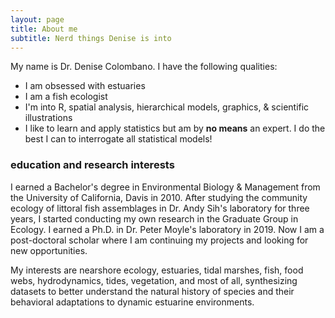 ```yaml
---
layout: page
title: About me
subtitle: Nerd things Denise is into
---
```


My name is Dr. Denise Colombano. I have the following qualities:

- I am obsessed with estuaries
- I am a fish ecologist
- I'm into R, spatial analysis, hierarchical models, graphics, & scientific illustrations
- I like to learn and apply statistics but am by **no means** an expert. I do the best I can to interrogate all statistical models!


### education and research interests

I earned a Bachelor's degree in Environmental Biology & Management from the University of California, Davis in 2010. After studying the community ecology of littoral fish assemblages in Dr. Andy Sih's laboratory for three years, I started conducting my own research in the Graduate Group in Ecology. I earned a Ph.D. in Dr. Peter Moyle's laboratory in 2019. Now I am a post-doctoral scholar where I am continuing my projects and looking for new opportunities.

My interests are nearshore ecology, estuaries, tidal marshes, fish, food webs, hydrodynamics, tides, vegetation, and most of all, synthesizing datasets to better understand the natural history of species and their behavioral adaptations to dynamic estuarine environments.
